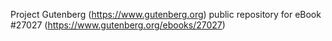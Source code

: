 Project Gutenberg (https://www.gutenberg.org) public repository for eBook #27027 (https://www.gutenberg.org/ebooks/27027)
